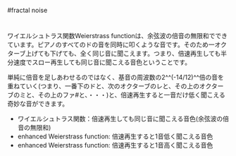 #fractal noise

#

ワイエルシュトラス関数Weierstrass functionは、余弦波の倍音の無限和でできています。ピアノのすべてのドの音を同時に叩くような音です。そのため一オクターブ上げても下げても、全く同じ音に聞こえます。つまり、倍速再生しても半分速度でスロー再生しても同じ音に聞こえる音色ということです。



単純に倍音を足しあわせるのではなく、基音の周波数の2^^(-14/12)^^倍の音を重ねていく(つまり、一番下のドと、次のオクターブのレと、その上のオクターブのミと、その上のファ#と、・・・)と、倍速再生すると一音だけ低く聞こえる奇妙な音ができます。



* [](storage:Weierstrass関数/weierstrass12.wav) ワイエルシュトラス関数：倍速再生しても同じ音に聞こえる音色(余弦波の倍音の無限和)
* [](storage:Weierstrass関数/weierstrass14.wav) enhanced Weierstrass function: 倍速再生すると1音低く聞こえる音色
* [](storage:Weierstrass関数/weierstrass10.wav) enhanced Weierstrass function: 倍速再生すると1音高く聞こえる音色




